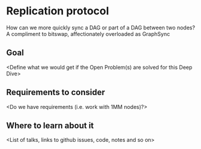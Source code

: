 # Replication protocol

How can we more quickly sync a DAG or part of a DAG between two nodes? A compliment to bitswap, affectionately overloaded as GraphSync

## Goal

<Define what we would get if the Open Problem(s) are solved for this Deep Dive>

## Requirements to consider

<Do we have requirements (i.e. work with 1MM nodes)?>

## Where to learn about it

<List of talks, links to github issues, code, notes and so on>
